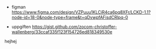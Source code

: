 - figman
  https://www.figma.com/design/VZPuuu1KLCiR4ca6pq8XFr/LCKD-1.1?node-id=18-0&node-type=frame&t=qDvwpfAFisdCRlpq-0

- uppgiften
  https://gist.github.com/zocom-christoffer-wallenberg/33ccaf335f123f154726ed818349530e

hejhej
